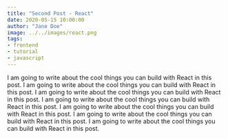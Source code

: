 ```yaml
---
title: "Second Post - React"
date: 2020-05-15 10:00:00
author: "Jane Doe"
image: ../../images/react.png
tags: 
- frontend
- tutorial
- javascript
---
```


I am going to write about the cool things you can build with React in this post. I am going to write about the cool things you can build with React in this post. I am going to write about the cool things you can build with React in this post. I am going to write about the cool things you can build with React in this post. I am going to write about the cool things you can build with React in this post. I am going to write about the cool things you can build with React in this post. I am going to write about the cool things you can build with React in this post.